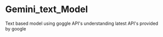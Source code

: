 # Gemini_text_Model
Text based model using goggle API's understanding latest API's provided by google

